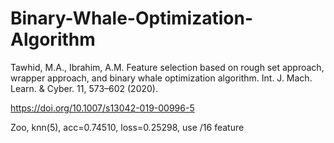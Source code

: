 # Binary-Whale-Optimization-Algorithm
Tawhid, M.A., Ibrahim, A.M. Feature selection based on rough set approach, wrapper approach, and binary whale optimization algorithm. Int. J. Mach. Learn. &amp; Cyber. 11, 573–602 (2020). 

https://doi.org/10.1007/s13042-019-00996-5

Zoo, knn(5), acc=0.74510, loss=0.25298, use /16 feature
